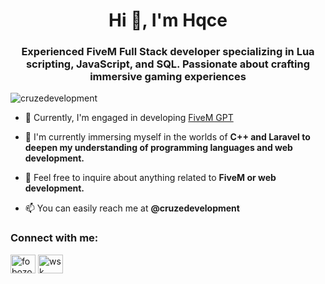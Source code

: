 <h1 align="center">Hi 👋, I'm Hqce</h1>
<h3 align="center">Experienced FiveM Full Stack developer specializing in Lua scripting, JavaScript, and SQL. Passionate about crafting immersive gaming experiences</h3>

<p align="left"> <img src="https://komarev.com/ghpvc/?username=cruzedevelopment&label=Profile%20views&color=000000&style=flat" alt="cruzedevelopment" /> </p>

- 🔭 Currently, I'm engaged in developing [FiveM GPT](https://discord.gg/pWFXuqPYwS)

- 🌱 I'm currently immersing myself in the worlds of **C++ and Laravel to deepen my understanding of programming languages and web development.**

- 💬 Feel free to inquire about anything related to **FiveM or web development.**

- 📫 You can easily reach me at **@cruzedevelopment**

<h3 align="left">Connect with me:</h3>
<p align="left">
<a href="https://www.youtube.com/@cruzedownthestreet" target="blank"><img align="center" src="https://raw.githubusercontent.com/rahuldkjain/github-profile-readme-generator/master/src/images/icons/Social/youtube.svg" alt="fobozo" height="30" width="40" /></a>
<a href="https://discord.gg/pWFXuqPYwS" target="blank"><img align="center" src="https://raw.githubusercontent.com/rahuldkjain/github-profile-readme-generator/master/src/images/icons/Social/discord.svg" alt="wsk" height="30" width="40" /></a>
</p>
